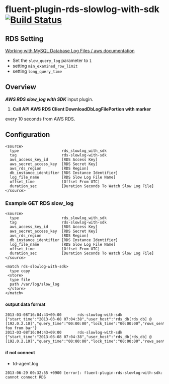 # fluent-plugin-rds-slowlog-with-sdk [![Build Status](https://travis-ci.org/ando-masaki/fluent-plugin-rds-slowlog-with-sdk.svg)](https://travis-ci.org/ando-masaki/fluent-plugin-rds-slowlog-with-sdk)


## RDS Setting

[Working with MySQL Database Log Files / aws documentation](http://docs.aws.amazon.com/AmazonRDS/latest/UserGuide/USER_LogAccess.Concepts.MySQL.html)

- Set the `slow_query_log` parameter to `1`
- setting `min_examined_row_limit`
- setting `long_query_time`

## Overview
***AWS RDS slow_log with SDK*** input plugin.  

1. **Call API AWS RDS Client DownloadDbLogFilePortion with marker**

every 10 seconds from AWS RDS.

## Configuration

```config
<source>
  type                   rds_slowlog_with_sdk
  tag                    rds-slowlog-with-sdk
  aws_access_key_id      [RDS Access Key]
  aws_secret_access_key  [RDS Secret Key]
  aws_rds_region         [RDS Region]
  db_instance_identifier [RDS Instance Identifier]
  log_file_name          [RDS Slow Log File Name]
  offset_time            [Offset From UTC]
  duration_sec           [Duration Seconds To Watch Slow Log File]
</source>
```

### Example GET RDS slow_log

```config
<source>
  type                   rds_slowlog_with_sdk
  tag                    rds-slowlog-with-sdk
  aws_access_key_id      [RDS Access Key]
  aws_secret_access_key  [RDS Secret Key]
  aws_rds_region         [RDS Region]
  db_instance_identifier [RDS Instance Identifier]
  log_file_name          [RDS Slow Log File Name]
  offset_time            [Offset From UTC]
  duration_sec           [Duration Seconds To Watch Slow Log File]
</source>

<match rds-slowlog-with-sdk>
  type copy
 <store>
  type file
  path /var/log/slow_log
 </store>
</match>
```

#### output data format

```
2013-03-08T16:04:43+09:00       rds-slowlog-with-sdk     {"start_time":"2013-03-08 07:04:38","user_host":"rds_db[rds_db] @  [192.0.2.10]","query_time":"00:00:00","lock_time":"00:00:00","rows_sent":"3000","rows_examined":"3000","db":"rds_db","last_insert_id":"0","insert_id":"0","server_id":"100000000","sql_text":"select foo from bar"}
2013-03-08T16:04:43+09:00       rds-slowlog-with-sdk     {"start_time":"2013-03-08 07:04:38","user_host":"rds_db[rds_db] @  [192.0.2.10]","query_time":"00:00:00","lock_time":"00:00:00","rows_sent":"3000","rows_examined":"3000","db":"rds_db","last_insert_id":"0","insert_id":"0","server_id":"100000000","sql_text":"Quit"}
```

#### if not connect

- td-agent.log

```
2013-06-29 00:32:55 +0900 [error]: fluent-plugin-rds-slowlog-with-sdk: cannot connect RDS
```


